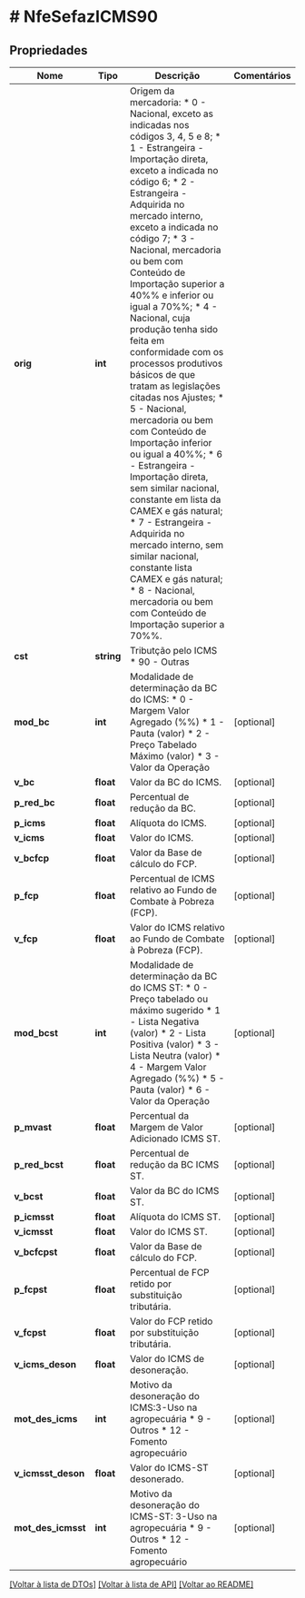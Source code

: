 # # NfeSefazICMS90

## Propriedades

Nome | Tipo | Descrição | Comentários
------------ | ------------- | ------------- | -------------
**orig** | **int** | Origem da mercadoria:  * 0 - Nacional, exceto as indicadas nos códigos 3, 4, 5 e 8;  * 1 - Estrangeira - Importação direta, exceto a indicada no código 6;  * 2 - Estrangeira - Adquirida no mercado interno, exceto a indicada no código 7;  * 3 - Nacional, mercadoria ou bem com Conteúdo de Importação superior a 40%% e inferior ou igual a 70%%;  * 4 - Nacional, cuja produção tenha sido feita em conformidade com os processos produtivos básicos de que tratam as legislações citadas nos Ajustes;  * 5 - Nacional, mercadoria ou bem com Conteúdo de Importação inferior ou igual a 40%%;  * 6 - Estrangeira - Importação direta, sem similar nacional, constante em lista da CAMEX e gás natural;  * 7 - Estrangeira - Adquirida no mercado interno, sem similar nacional, constante lista CAMEX e gás natural;  * 8 - Nacional, mercadoria ou bem com Conteúdo de Importação superior a 70%%. |
**cst** | **string** | Tributção pelo ICMS  * 90 - Outras |
**mod_bc** | **int** | Modalidade de determinação da BC do ICMS:  * 0 - Margem Valor Agregado (%%)  * 1 - Pauta (valor)  * 2 - Preço Tabelado Máximo (valor)  * 3 - Valor da Operação | [optional]
**v_bc** | **float** | Valor da BC do ICMS. | [optional]
**p_red_bc** | **float** | Percentual de redução da BC. | [optional]
**p_icms** | **float** | Alíquota do ICMS. | [optional]
**v_icms** | **float** | Valor do ICMS. | [optional]
**v_bcfcp** | **float** | Valor da Base de cálculo do FCP. | [optional]
**p_fcp** | **float** | Percentual de ICMS relativo ao Fundo de Combate à Pobreza (FCP). | [optional]
**v_fcp** | **float** | Valor do ICMS relativo ao Fundo de Combate à Pobreza (FCP). | [optional]
**mod_bcst** | **int** | Modalidade de determinação da BC do ICMS ST:  * 0 - Preço tabelado ou máximo  sugerido  * 1 - Lista Negativa (valor)  * 2 - Lista Positiva (valor)  * 3 - Lista Neutra (valor)  * 4 - Margem Valor Agregado (%%)  * 5 - Pauta (valor)  * 6 - Valor da Operação | [optional]
**p_mvast** | **float** | Percentual da Margem de Valor Adicionado ICMS ST. | [optional]
**p_red_bcst** | **float** | Percentual de redução da BC ICMS ST. | [optional]
**v_bcst** | **float** | Valor da BC do ICMS ST. | [optional]
**p_icmsst** | **float** | Alíquota do ICMS ST. | [optional]
**v_icmsst** | **float** | Valor do ICMS ST. | [optional]
**v_bcfcpst** | **float** | Valor da Base de cálculo do FCP. | [optional]
**p_fcpst** | **float** | Percentual de FCP retido por substituição tributária. | [optional]
**v_fcpst** | **float** | Valor do FCP retido por substituição tributária. | [optional]
**v_icms_deson** | **float** | Valor do ICMS de desoneração. | [optional]
**mot_des_icms** | **int** | Motivo da desoneração do ICMS:3-Uso na agropecuária  * 9 - Outros  * 12 - Fomento agropecuário | [optional]
**v_icmsst_deson** | **float** | Valor do ICMS-ST desonerado. | [optional]
**mot_des_icmsst** | **int** | Motivo da desoneração do ICMS-ST: 3-Uso na agropecuária  * 9 - Outros  * 12 - Fomento agropecuário | [optional]

[[Voltar à lista de DTOs]](../../README.md#models) [[Voltar à lista de API]](../../README.md#endpoints) [[Voltar ao README]](../../README.md)
